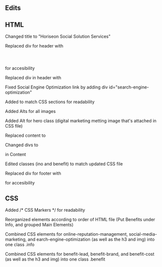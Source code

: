 ## Edits

## HTML

Changed title to "Horiseon Social Solution Services"

Replaced div for header with <header> </header> for accesibility

Replaced div in header with <nav> </nav>

Fixed Social Engine Optimization link by adding div id="search-engine-optimization"

Added <!-- Markers --> to match CSS sections for readability

Added Alts for all images

Added Alt for hero class (digital marketing metting image that's attached in CSS file)

Replaced content to <main> </main>

Changed divs to <section> <section> in Content

Edited classes (ino and benefit) to match updated CSS file

Replaced div for footer with <footer> </footer> for accesibility

## CSS

Added /* CSS Markers */ for readability 

Reorganized elements according to order of HTML file (Put Benefits under Info, and grouped Main Elements)

Combined CSS elements for online-reputation-management, social-media-marketing, and earch-engine-optimization (as well as the h3 and img) into one class .info

Combined CSS elements for benefit-lead, benefit-brand, and benefit-cost (as well as the h3 and img) into one class .benefit